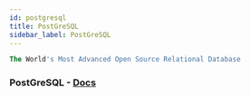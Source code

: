 ```yaml
---
id: postgresql
title: PostGreSQL
sidebar_label: PostGreSQL
---
```


```sql
The World's Most Advanced Open Source Relational Database
```

### PostGreSQL - [Docs](https://www.postgresql.org/)